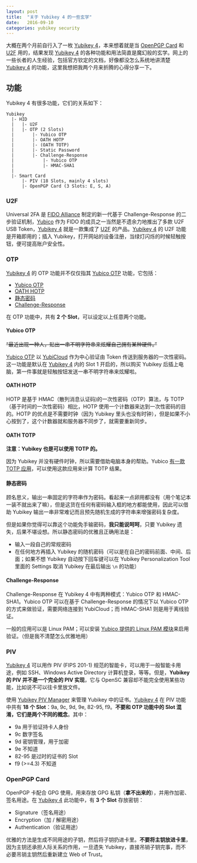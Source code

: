 ```yaml
---
layout: post
title:  "关于 Yubikey 4 的一些玄学"
date:   2016-09-10
categories: yubikey security
---
```


大概在两个月前自行入了一枚 [Yubikey 4][yk]，本来想着就是当 [OpenPGP Card][pgpc] 和 [U2F][u2f] 用的，结果发现 [Yubikey 4][yk] 的各种功能和用法简直是魔幻般的玄学。网上的一些长者的人生经验，包括官方钦定的文档，好像都没怎么系统地讲清楚 [Yubikey 4][yk] 的功能，这里我想把我两个月来折腾的心得分享一下。

## 功能

Yubikey 4 有很多功能，它们的关系如下：

```
Yubikey
  |- HID
  |   |- U2F
  |   |- OTP (2 Slots)
  |       |- Yubico OTP
  |       |- OATH HOTP
  |       |- (OATH TOTP)
  |       |- Static Password
  |       |- Challenge-Response
  |           |- Yubico OTP
  |           |- HMAC-SHA1
  |
  |- Smart Card
      |- PIV (18 Slots, mainly 4 slots)
      |- OpenPGP Card (3 Slots: E, S, A)
```


### U2F

Universal 2FA 是 [FIDO Alliance][fido] 制定的新一代基于 Challenge-Response 的二步验证机制，[Yubico][yubico] 作为 FIDO 的成员之一当然是不遗余力地推出了多款 U2F USB Token，[Yubikey 4][yk] 就是一款集成了 [U2F][u2f] 的产品。[Yubikey 4][yk] 的 U2F 功能是开箱即用的；插入 Yubikey，打开网站的设备注册，当绿灯闪烁的时候轻触按钮，便可提高账户安全性。

### OTP

[Yubikey 4][yk] 的 OTP 功能并不仅仅指其 [Yubico OTP][yubico-otp] 功能，它包括：

- [Yubico OTP][yubico-otp]
- [OATH HOTP][oath-hotp]
- [静态密码][static-pass]
- [Challenge-Response][chalresp]

在 OTP 功能中，共有 **2 个 Slot**，可以设定以上任意两个功能。

#### Yubico OTP

~~“最近出现一种人，贴出一串不明字符串来炫耀自己拥有某种硬件。”~~

[Yubico OTP][yubico-otp] 以 [YubiCloud][ycloud] 作为中心验证由 Token 传送到服务器的一次性密码。这一功能是默认在 [Yubikey 4][yk] 内的 Slot 1 开启的，所以购买 Yubikey 后插上电脑，第一件事就是轻触按钮发送一串不明字符串来炫耀啦。

#### OATH HOTP

HOTP 是基于 HMAC（散列消息认证码)的一次性密码（OTP）算法，与 TOTP（基于时间的一次性密码）相比，HOTP 使用一个计数器来达到一次性密码的目的。HOTP 的优点是不需要时钟（因为 Yubikey 里头也没有时钟），但是如果不小心按到了，这个计数器就和服务器不同步了，就需要重新同步。

#### OATH TOTP

**注意：Yubikey 也是可以使用 TOTP 的。**

因为 Yubikey 并没有硬件时钟，所以需要借助电脑本身的帮助。Yubico [有一款 TOTP 应用][otp-app]，可以使用这款应用来计算 TOTP 结果。

#### 静态密码

顾名思义，输出一串固定的字符串作为密码。看起来一点卵用都没有（用个笔记本一装不就出来了嘛），但是这货在任何有密码输入框的地方都能使用，因此可以借助 Yubikey 输出一串非常难记而且预先随机生成的字符串来增强密码复杂度。

但是如果你觉得可以靠这个功能免手输密码，**我只能说呵呵**，只要 Yubikey 遗失，后果不堪设想。所以静态密码的优雅且正确用法是：

- 输入一段自己的常规密码
- 在任何地方再插入 Yubikey 的随机密码（可以是在自己的密码前面、中间、后面；如果不想 Yubikey 自动按下回车键可以在 Yubikey Personalization Tool 里面的 Settings 取消 Yubikey 在最后输出 `\n` 的功能）

#### Challenge-Response

Challenge-Response 在 Yubikey 4 中有两种模式：Yubico OTP 和 HMAC-SHA1。Yubico OTP 可以在基于 Challenge-Response 的情况下以 Yubico OTP 的方式来做验证，需要网络连接到 YubiCloud；而 HMAC-SHA1 则是用于离线验证。

一般的应用可以是 Linux PAM；可以安装 [Yubico 提供的 Linux PAM 模块][yubico-pam]来启用验证。（但是我不清楚怎么优雅地用）

### PIV

[Yubikey 4][yk] 可以用作 PIV (FIPS 201-1) 规范的智能卡，可以用于一般智能卡用途，例如 SSH、Windows Active Directory 计算机登录，等等。但是，**Yubikey 的 PIV 并不是一个完全的 PIV 实现**，它与 OpenSC 兼容却不能完全使用某些功能，比如说不可以往卡里放文件。

使用 [Yubikey PIV Manager][ykpiv] 来管理 Yubikey 中的证书。[Yubikey 4][yk] 在 PIV 功能中共有 **18 个 Slot**：9a, 9c, 9d, 9e, 82-95, f9。**不要和 OTP 功能中的 Slot 混淆，它们是两个不同的概念**。其中：

- 9a 用于验证持卡人身份
- 9c 数字签名
- 9d 密钥管理，用于加密
- 9e 不知道
- 82-95 是过时的证书的 Slot
- f9 (>=4.3) 不知道

### OpenPGP Card

OpenPGP 卡配合 GPG 使用，用来存放 GPG 私钥（**拿不出来的**），并用作加密、签名用途。在 [Yubikey 4][yk] 此功能中，有 **3 个 Slot** 存放密钥：

- Signature（签名用途）
- Encryption（加 / 解密用途）
- Authentication（验证用途）

优雅的方法是生成不同用途的子钥，然后将子钥扔进卡里。**不要将主钥放进卡里**，因为主钥还承担人际关系的作用，一旦遗失 Yubikey，直接吊销子钥完事，而不必要吊销主钥然后重新建立 Web of Trust。

[yk]:           https://yubi.co/4
[pgpc]:         https://en.wikipedia.org/wiki/OpenPGP_card
[u2f]:          https://en.wikipedia.org/wiki/Universal_2nd_Factor
[fido]:         https://fidoalliance.org/
[yubico]:       https://yubico.com
[yubico-otp]:   https://developers.yubico.com/OTP/
[oath-hotp]:    https://developers.yubico.com/OATH/#_hotp
[otp-app]:      https://github.com/Yubico/yubioath-desktop
[yubico-pam]:   https://github.com/Yubico/yubico-pam
[static-pass]:  https://yubi.co/4
[chalresp]:     https://yubi.co/4
[ycloud]:       https://www.yubico.com/products/services-software/yubicloud/
[ykpiv]:        https://developers.yubico.com/PIV/
